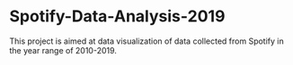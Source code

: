 # Spotify-Data-Analysis-2019
This project is aimed at data visualization of data collected from Spotify in the year range of 2010-2019.
